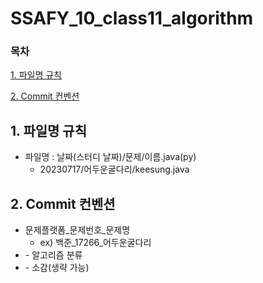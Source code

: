 # SSAFY_10_class11_algorithm

### 목차

[1. 파일명 규칙](#1-파일명-규칙)

[2. Commit 컨벤션](#2-Commit-컨벤션)

## 1. 파일명 규칙
* 파일명 : 날짜(스터디 날짜)/문제/이름.java(py)
  * 20230717/어두운굴다리/keesung.java
  
## 2. Commit 컨벤션
* 문제플랫폼_문제번호_문제명
  * ex) 백준_17266_어두운굴다리
* \- 알고리즘 분류
* \- 소감(생략 가능)
